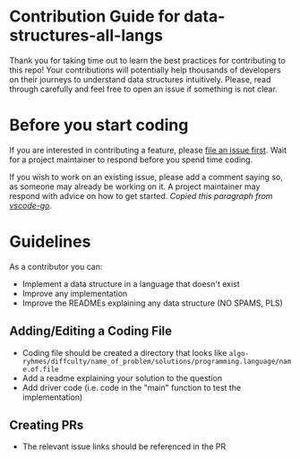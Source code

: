 # Contribution Guide for data-structures-all-langs

Thank you for taking time out to learn the best practices for contributing to this repo! Your contributions will potentially help thousands of developers on their journeys to understand data structures intuitively. Please, read through carefully and feel free to open an issue if something is not clear.

# Before you start coding

If you are interested in contributing a feature, please [file an issue first](https://github.com/arausly/algo-rhymes/issues/new). Wait for a project maintainer to respond before you spend time coding.

If you wish to work on an existing issue, please add a comment saying so, as someone may already be working on it. A project maintainer may respond with advice on how to get started.
_Copied this paragraph from [vscode-go](https://github.com/golang/vscode-go/blob/master/docs/contributing.md#before-you-start-coding)._

# Guidelines

As a contributor you can:

- Implement a data structure in a language that doesn't exist
- Improve any implementation
- Improve the READMEs explaining any data structure (NO SPAMS, PLS)

## Adding/Editing a Coding File

- Coding file should be created a directory that looks like `algo-ryhmes/diffculty/name_of_problem/solutions/programming.language/name.of.file`
- Add a readme explaining your solution to the question
- Add driver code (i.e. code in the "main" function to test the implementation)

## Creating PRs

- The relevant issue links should be referenced in the PR
